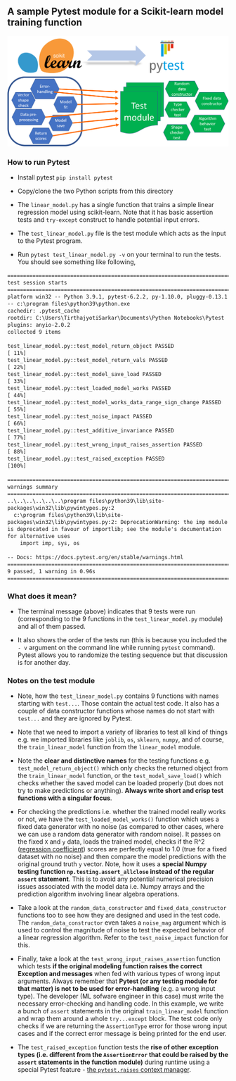 ## A sample Pytest module for a Scikit-learn model training function

![scheme](https://raw.githubusercontent.com/tirthajyoti/Machine-Learning-with-Python/master/Pytest/Overall-scheme.png)

### How to run Pytest

- Install pytest `pip install pytest`

- Copy/clone the two Python scripts from this directory
- The `linear_model.py` has a single function that trains a simple linear regression model using scikit-learn. Note that it has basic assertion tests and `try-except` construct to handle potential input errors.
- The `test_linear_model.py` file is the test module which acts as the input to the Pytest program.
- Run `pytest test_linear_model.py -v` on your terminal to run the tests. You should see something like following,

```
======================================================================================================= test session starts ======================================================================================================== 
platform win32 -- Python 3.9.1, pytest-6.2.2, py-1.10.0, pluggy-0.13.1 -- c:\program files\python39\python.exe
cachedir: .pytest_cache
rootdir: C:\Users\TirthajyotiSarkar\Documents\Python Notebooks\Pytest
plugins: anyio-2.0.2
collected 9 items                                                                                                                                                                                                                    

test_linear_model.py::test_model_return_object PASSED                                                                                                                                                                         [ 11%] 
test_linear_model.py::test_model_return_vals PASSED                                                                                                                                                                           [ 22%] 
test_linear_model.py::test_model_save_load PASSED                                                                                                                                                                             [ 33%] 
test_linear_model.py::test_loaded_model_works PASSED                                                                                                                                                                          [ 44%] 
test_linear_model.py::test_model_works_data_range_sign_change PASSED                                                                                                                                                          [ 55%] 
test_linear_model.py::test_noise_impact PASSED                                                                                                                                                                                [ 66%] 
test_linear_model.py::test_additive_invariance PASSED                                                                                                                                                                         [ 77%] 
test_linear_model.py::test_wrong_input_raises_assertion PASSED                                                                                                                                                                [ 88%] 
test_linear_model.py::test_raised_exception PASSED                                                                                                                                                                            [100%] 

========================================================================================================= warnings summary ========================================================================================================= 
..\..\..\..\..\..\program files\python39\lib\site-packages\win32\lib\pywintypes.py:2
  c:\program files\python39\lib\site-packages\win32\lib\pywintypes.py:2: DeprecationWarning: the imp module is deprecated in favour of importlib; see the module's documentation for alternative uses
    import imp, sys, os

-- Docs: https://docs.pytest.org/en/stable/warnings.html
=================================================================================================== 9 passed, 1 warning in 0.96s =================================================================================================== 
```

### What does it mean?

- The terminal message (above) indicates that 9 tests were run (corresponding to the 9 functions in the `test_linear_model.py` module) and all of them passed.

- It also shows the order of the tests run (this is because you included the `- v` argument on the command line while running `pytest` command). Pytest allows you to randomize the testing sequence but that discussion is for another day.

### Notes on the test module

- Note, how the `test_linear_model.py` contains 9 functions with names starting with `test...`. Those contain the actual test code. It also has a couple of data constructor functions whose names do not start with `test...` and they are ignored by Pytest.

- Note that we need to import a variety of libraries to test all kind of things e.g. we imported libraries like `joblib`, `os`, `sklearn`, `numpy`, and of course, the `train_linear_model` function from the `linear_model` module.
- Note the **clear and distinctive names** for the testing functions e.g. `test_model_return_object()` which only checks the returned object from the `train_linear_model` function, or the `test_model_save_load()` which checks whether the saved model can be loaded properly (but does not try to make predictions or anything). **Always write short and crisp test functions with a singular focus**. 
- For checking the predictions i.e. whether the trained model really works or not, we have the `test_loaded_model_works()` function which uses a fixed data generator with no noise (as compared to other cases, where we can use a random data generator with random noise). It passes on the fixed `X` and `y` data, loads the trained model, checks if the R^2 ([regression coefficient](https://www.geeksforgeeks.org/python-coefficient-of-determination-r2-score/)) scores are perfectly equal to 1.0 (true for a fixed dataset with no noise) and then compare the model predictions with the original ground truth `y` vector. Note, how it uses a **special Numpy testing function `np.testing.assert_allclose` instead of the regular `assert` statement**. This is to avoid any potential numerical precision issues associated with the model data i.e. Numpy arrays and the prediction algorithm involving linear algebra operations.
- Take a look at the `random_data_constructor` and `fixed_data_constructor` functions too to see how they are designed and used in the test code. The `random_data_constructor` even takes a `noise_mag` argument which is used to control the magnitude of noise to test the expected behavior of a linear regression algorithm. Refer to the `test_noise_impact` function for this.
- Finally, take a look at the `test_wrong_input_raises_assertion` function which tests **if the original modeling function raises the correct Exception and messages** when fed with various types of wrong input arguments. Always remember that **Pytest (or any testing module for that matter) is not to be used for error-handling** (e.g. a wrong input type). The developer (ML sofware engineer in this case) must write the necessary error-checking and handling code. In this example, we write a bunch of `assert` statements in the original `train_linear_model` function and wrap them around a whole `try...except` block. The test code only checks if we are returning the `AssertionType` error for those wrong input cases and if the correct error message is being printed for the end user.
- The `test_raised_exception` function tests the **rise of other exception types (i.e. different from the `AssertionError` that could be raised by the `assert` statements in the function module)** during runtime using a special Pytest feature - [the `pytest.raises` context manager](https://docs.pytest.org/en/reorganize-docs/new-docs/user/pytest_raises.html).
